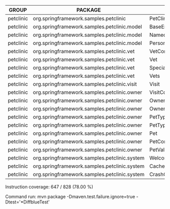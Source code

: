 GROUP | PACKAGE | CLASS | INSTRUCTION_MISSED | INSTRUCTION_COVERED | BRANCH_MISSED | BRANCH_COVERED | LINE_MISSED | LINE_COVERED | COMPLEXITY_MISSED | COMPLEXITY_COVERED | METHOD_MISSED | METHOD_COVERED
--- | --- | --- | --- | --- | --- | --- | --- | --- | --- | --- | --- | ---
petclinic | org.springframework.samples.petclinic | PetClinicApplication | 8 | 0 | 0 | 0 | 3 | 0 | 2 | 0 | 2 | 0
petclinic | org.springframework.samples.petclinic.model | BaseEntity | 0 | 17 | 0 | 2 | 0 | 5 | 0 | 5 | 0 | 4
petclinic | org.springframework.samples.petclinic.model | NamedEntity | 0 | 13 | 0 | 0 | 0 | 5 | 0 | 4 | 0 | 4
petclinic | org.springframework.samples.petclinic.model | Person | 0 | 17 | 0 | 0 | 0 | 7 | 0 | 5 | 0 | 5
petclinic | org.springframework.samples.petclinic.vet | VetController | 0 | 37 | 0 | 0 | 0 | 10 | 0 | 3 | 0 | 3
petclinic | org.springframework.samples.petclinic.vet | Vet | 0 | 45 | 1 | 1 | 0 | 12 | 1 | 6 | 0 | 6
petclinic | org.springframework.samples.petclinic.vet | Specialty | 0 | 3 | 0 | 0 | 0 | 1 | 0 | 1 | 0 | 1
petclinic | org.springframework.samples.petclinic.vet | Vets | 0 | 14 | 0 | 2 | 0 | 4 | 0 | 3 | 0 | 2
petclinic | org.springframework.samples.petclinic.visit | Visit | 0 | 27 | 0 | 0 | 0 | 12 | 0 | 7 | 0 | 7
petclinic | org.springframework.samples.petclinic.owner | VisitController | 6 | 45 | 1 | 1 | 2 | 14 | 1 | 5 | 0 | 5
petclinic | org.springframework.samples.petclinic.owner | Owner | 22 | 119 | 8 | 4 | 6 | 31 | 5 | 15 | 0 | 14
petclinic | org.springframework.samples.petclinic.owner | OwnerController | 53 | 91 | 6 | 4 | 11 | 25 | 5 | 9 | 0 | 9
petclinic | org.springframework.samples.petclinic.owner | PetType | 0 | 3 | 0 | 0 | 0 | 1 | 0 | 1 | 0 | 1
petclinic | org.springframework.samples.petclinic.owner | PetTypeFormatter | 14 | 30 | 2 | 2 | 2 | 8 | 2 | 3 | 0 | 3
petclinic | org.springframework.samples.petclinic.owner | Pet | 5 | 66 | 1 | 1 | 1 | 21 | 1 | 11 | 0 | 11
petclinic | org.springframework.samples.petclinic.owner | PetController | 28 | 92 | 6 | 4 | 6 | 26 | 5 | 9 | 0 | 9
petclinic | org.springframework.samples.petclinic.owner | PetValidator | 18 | 23 | 5 | 3 | 3 | 8 | 4 | 3 | 0 | 3
petclinic | org.springframework.samples.petclinic.system | WelcomeController | 0 | 5 | 0 | 0 | 0 | 2 | 0 | 2 | 0 | 2
petclinic | org.springframework.samples.petclinic.system | CacheConfiguration | 19 | 0 | 0 | 0 | 5 | 0 | 4 | 0 | 4 | 0
petclinic | org.springframework.samples.petclinic.system | CrashController | 8 | 0 | 0 | 0 | 2 | 0 | 2 | 0 | 2 | 0

Instruction coverage: 647 / 828 (78.00 %)

Command run: mvn package -Dmaven.test.failure.ignore=true -Dtest='*DiffblueTest'

